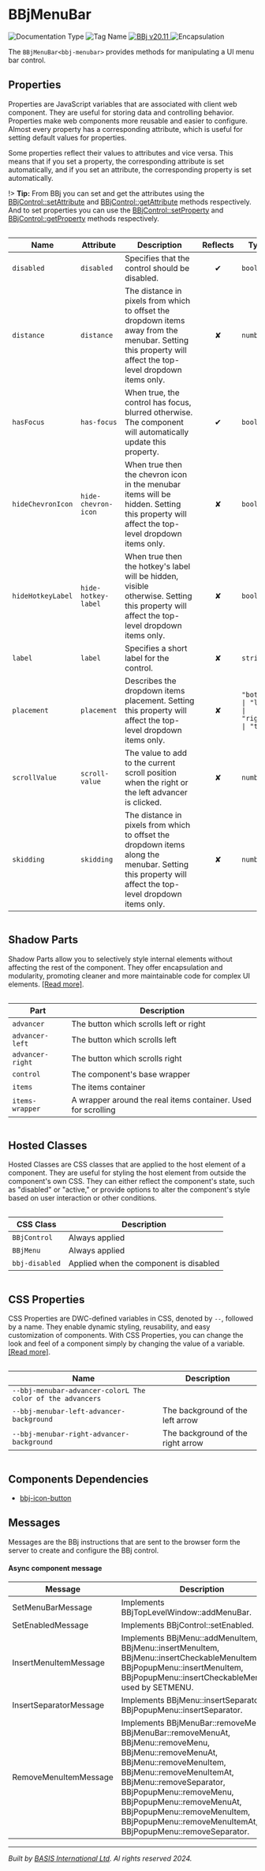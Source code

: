 # BBjMenuBar
![Documentation Type](https://img.shields.io/badge/Documentation-dwc-%23006aff) ![Tag Name](https://img.shields.io/badge/Component-bbj--menubar-%23006aff) <a href="https://documentation.basis.cloud/BASISHelp/WebHelp/bbjobjects/Window/bbjmenubar/BBjMenuBar.htm?Highlight=BBjMenuBar" title="The BBj Control Name">
      <img src="https://img.shields.io/badge/Control-BBjMenuBar &#8599;-%23006aff" alt="BBj v20.11" />
    </a> ![Encapsulation](https://img.shields.io/badge/Encapsulation-shadow-%23006aff)

The `BBjMenuBar<bbj-menubar>` provides methods for manipulating a UI menu bar control.


## Properties 


Properties are JavaScript variables that are associated with client web component.
They are useful for storing data and controlling behavior. Properties make web components more reusable and easier to configure.
Almost every property has a corresponding attribute, which is useful for setting default values for properties.

Some properties reflect their values to attributes and vice versa. This means that if you set a property, the corresponding attribute is set automatically, and if you set an attribute, the corresponding property is set automatically.

!> **Tip:** From BBj you can set and get the attributes using the [BBjControl::setAttribute](https://documentation.basis.cloud/BASISHelp/WebHelp/bbjobjects/SysGui/bbjcontrol/BBjControl_setAttribute.htm)
and [BBjControl::getAttribute](https://documentation.basis.cloud/BASISHelp/WebHelp/bbjobjects/SysGui/bbjcontrol/BBjControl_getAttribute.htm) methods respectively.
And to set properties you can use the [BBjControl::setProperty](https://documentation.basis.cloud/BASISHelp/WebHelp/bbjobjects/SysGui/bbjcontrol/BBjControl_setProperty.htm) and [BBjControl::getProperty](https://documentation.basis.cloud/BASISHelp/WebHelp/bbjobjects/SysGui/bbjcontrol/BBjControl_getProperty.htm) methods respectively.
<div style="overflow-x: auto;">

| Name                | Attribute             | Description                                                                                                                                                     | Reflects | Type                                       | Default      |
| ------------------- | --------------------- | --------------------------------------------------------------------------------------------------------------------------------------------------------------- | :------: | ------------------------------------------ | ------------ |
| ``disabled``        | ``disabled``          | Specifies that the control should be disabled.                                                                                                                  | &#x2714; | ``boolean``                                |              |
| ``distance``        | ``distance``          | The distance in pixels from which to offset the dropdown items away from the menubar.&nbsp;Setting this property will affect the top-level dropdown items only. | &#x2718; | ``number``                                 | ``4``        |
| ``hasFocus``        | ``has-focus``         | When true, the control has focus, blurred otherwise. The component will automatically update this property.                                                     | &#x2714; | ``boolean``                                | ``false``    |
| ``hideChevronIcon`` | ``hide-chevron-icon`` | When true then the chevron icon in the menubar items will be hidden.&nbsp;Setting this property will affect the top-level dropdown items only.                  | &#x2718; | ``boolean``                                | ``true``     |
| ``hideHotkeyLabel`` | ``hide-hotkey-label`` | When true then the hotkey's label will be hidden, visible otherwise.&nbsp;Setting this property will affect the top-level dropdown items only.                  | &#x2718; | ``boolean``                                | ``true``     |
| ``label``           | ``label``             | Specifies a short label for the control.                                                                                                                        | &#x2718; | ``string``                                 | ``''``       |
| ``placement``       | ``placement``         | Describes the dropdown items placement.&nbsp;Setting this property will affect the top-level dropdown items only.                                               | &#x2718; | ``"bottom" \| "left" \| "right" \| "top"`` | ``'bottom'`` |
| ``scrollValue``     | ``scroll-value``      | The value to add to the current scroll position when the right or the left advancer is clicked.                                                                 | &#x2718; | ``number``                                 | ``150``      |
| ``skidding``        | ``skidding``          | The distance in pixels from which to offset the dropdown items along the menubar.&nbsp;Setting this property will affect the top-level dropdown items only.     | &#x2718; | ``number``                                 | ``0``        |


</div>

## Shadow Parts


Shadow Parts allow you to selectively style internal elements without affecting the rest of the component.
They offer encapsulation and modularity, promoting cleaner and more maintainable code for complex UI elements. [[Read more]](theme-engine/css-shadow-parts).
<div style="overflow-x: auto;">

| Part               | Description                                                   |
| ------------------ | ------------------------------------------------------------- |
| ``advancer``       | The button which scrolls left or right                        |
| ``advancer-left``  | The button which scrolls left                                 |
| ``advancer-right`` | The button which scrolls right                                |
| ``control``        | The component's base wrapper                                  |
| ``items``          | The items container                                           |
| ``items-wrapper``  | A wrapper around the real items container. Used for scrolling |


</div>

## Hosted Classes


Hosted Classes are CSS classes that are applied to the host element of a component. They are useful for styling the host element from outside the component's own CSS.
They can either reflect the component's state, such as "disabled" or "active," or provide options to alter the component's style based on user interaction or other conditions.
<div style="overflow-x: auto;">

| CSS Class        | Description                            |
| ---------------- | -------------------------------------- |
| ``BBjControl``   | Always applied                         |
| ``BBjMenu``      | Always applied                         |
| ``bbj-disabled`` | Applied when the component is disabled |


</div>

## CSS Properties


CSS Properties are DWC-defined variables in CSS, denoted by `--`, followed by a name.
They enable dynamic styling, reusability, and easy customization of components.
With CSS Properties, you can change the look and feel of a component simply by changing the value of a variable.
[[Read more]](theme-engine/css-variables).
<div style="overflow-x: auto;">

| Name                                                         | Description                       |
| ------------------------------------------------------------ | --------------------------------- |
| ``--bbj-menubar-advancer-colorL The color of the advancers`` |                                   |
| ``--bbj-menubar-left-advancer-background``                   | The background of the left arrow  |
| ``--bbj-menubar-right-advancer-background``                  | The background of the right arrow |


</div>

## Components Dependencies

- [bbj-icon-button](web-components/bbj-icon-button.md)


## Messages

Messages are the BBj instructions that are sent to the browser form the server to create and configure the BBj control.<!-- tabs:start -->

#### **Async component message**

| Message                | Description                                                                                                                                                                                                                                                                                                                               | Returns  |
| ---------------------- | ----------------------------------------------------------------------------------------------------------------------------------------------------------------------------------------------------------------------------------------------------------------------------------------------------------------------------------------- | -------- |
| SetMenuBarMessage      | Implements BBjTopLevelWindow::addMenuBar.                                                                                                                                                                                                                                                                                                 | ``Void`` |
| SetEnabledMessage      | Implements BBjControl::setEnabled.                                                                                                                                                                                                                                                                                                        | ``Void`` |
| InsertMenuItemMessage  | Implements BBjMenu::addMenuItem, BBjMenu::insertMenuItem, BBjMenu::insertCheckableMenuItem, BBjPopupMenu::insertMenuItem, BBjPopupMenu::insertCheckableMenuItem; used by SETMENU.                                                                                                                                                         | ``Void`` |
| InsertSeparatorMessage | Implements BBjMenu::insertSeparator and BBjPopupMenu::insertSeparator.                                                                                                                                                                                                                                                                    | ``Void`` |
| RemoveMenuItemMessage  | Implements BBjMenuBar::removeMenu, BBjMenuBar::removeMenuAt, BBjMenu::removeMenu, BBjMenu::removeMenuAt, BBjMenu::removeMenuItem, BBjMenu::removeMenuItemAt, BBjMenu::removeSeparator, BBjPopupMenu::removeMenu, BBjPopupMenu::removeMenuAt, BBjPopupMenu::removeMenuItem, BBjPopupMenu::removeMenuItemAt, BBjPopupMenu::removeSeparator. | ``Void`` |


<!-- tabs:end -->



----------------------------------------------
*Built by [BASIS International Ltd](https://www.basis.cloud/). Al rights reserved 2024.*
